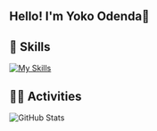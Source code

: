 ## Hello! I'm Yoko Odenda🍢

<!--
**odendayoko/odendayoko** is a ✨ _special_ ✨ repository because its `README.md` (this file) appears on your GitHub profile.

Here are some ideas to get you started:
- 🔭 I’m currently working on ...
- 🌱 I’m currently learning ...
- 👯 I’m looking to collaborate on ...
- 🤔 I’m looking for help with ...
- 💬 Ask me about ...
- 📫 How to reach me: ...
- 😄 Pronouns: ...
- ⚡ Fun fact: ...
-->

## 🌱 Skills
[![My Skills](https://skillicons.dev/icons?i=html,css,js,ts,react,redux,ruby,rails)](https://skillicons.dev)

## 🏃‍♀️ Activities
![GitHub Stats](https://github-readme-stats.vercel.app/api?username=odendayoko&show_icons=true&title_color=FF8C42&icon_color=FFA500&text_color=333333&bg_color=FCEBB6,F9D976,F8B195)
